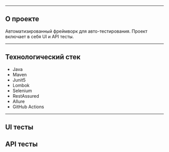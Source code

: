 ___
## О проекте
Автоматизированный фреймворк для авто-тестирования. Проект включает в себя UI и API тесты.
___
## Технологический стек
* Java
* Maven
* Junit5
* Lombok
* Selenium
* RestAssured
* Allure
* GitHub Actions
___

## UI тесты

## API тесты
